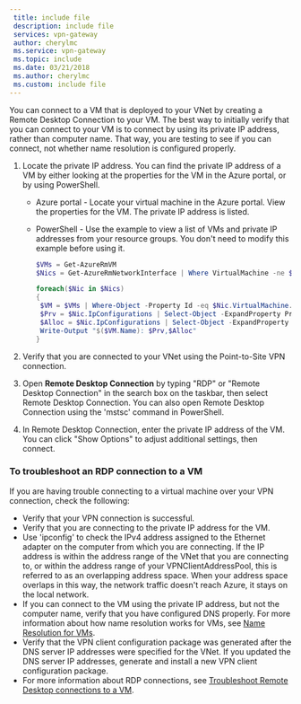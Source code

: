 ```yaml
---
 title: include file
 description: include file
 services: vpn-gateway
 author: cherylmc
 ms.service: vpn-gateway
 ms.topic: include
 ms.date: 03/21/2018
 ms.author: cherylmc
 ms.custom: include file
---
```

You can connect to a VM that is deployed to your VNet by creating a Remote Desktop Connection to your VM. The best way to initially verify that you can connect to your VM is to connect by using its private IP address, rather than computer name. That way, you are testing to see if you can connect, not whether name resolution is configured properly.

1. Locate the private IP address. You can find the private IP address of a VM by either looking at the properties for the VM in the Azure portal, or by using PowerShell.

   - Azure portal - Locate your virtual machine in the Azure portal. View the properties for the VM. The private IP address is listed.

   - PowerShell - Use the example to view a list of VMs and private IP addresses from your resource groups. You don't need to modify this example before using it.

     ```powershell
     $VMs = Get-AzureRmVM
     $Nics = Get-AzureRmNetworkInterface | Where VirtualMachine -ne $null

     foreach($Nic in $Nics)
     {
      $VM = $VMs | Where-Object -Property Id -eq $Nic.VirtualMachine.Id
      $Prv = $Nic.IpConfigurations | Select-Object -ExpandProperty PrivateIpAddress
      $Alloc = $Nic.IpConfigurations | Select-Object -ExpandProperty PrivateIpAllocationMethod
      Write-Output "$($VM.Name): $Prv,$Alloc"
     }
     ```

2. Verify that you are connected to your VNet using the Point-to-Site VPN connection.
3. Open **Remote Desktop Connection** by typing "RDP" or "Remote Desktop Connection" in the search box on the taskbar, then select Remote Desktop Connection. You can also open Remote Desktop Connection using the 'mstsc' command in PowerShell. 
4. In Remote Desktop Connection, enter the private IP address of the VM. You can click "Show Options" to adjust additional settings, then connect.

### To troubleshoot an RDP connection to a VM

If you are having trouble connecting to a virtual machine over your VPN connection, check the following:

- Verify that your VPN connection is successful.
- Verify that you are connecting to the private IP address for the VM.
- Use 'ipconfig' to check the IPv4 address assigned to the Ethernet adapter on the computer from which you are connecting. If the IP address is within the address range of the VNet that you are connecting to, or within the address range of your VPNClientAddressPool, this is referred to as an overlapping address space. When your address space overlaps in this way, the network traffic doesn't reach Azure, it stays on the local network.
- If you can connect to the VM using the private IP address, but not the computer name, verify that you have configured DNS properly. For more information about how name resolution works for VMs, see [Name Resolution for VMs](../articles/virtual-network/virtual-networks-name-resolution-for-vms-and-role-instances.md).
- Verify that the VPN client configuration package was generated after the DNS server IP addresses were specified for the VNet. If you updated the DNS server IP addresses, generate and install a new VPN client configuration package.
- For more information about RDP connections, see [Troubleshoot Remote Desktop connections to a VM](../articles/virtual-machines/windows/troubleshoot-rdp-connection.md).